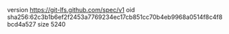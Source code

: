 version https://git-lfs.github.com/spec/v1
oid sha256:62c3b1b6ef2f2453a7769234ec17cb851cc70b4eb9968a0514f8c4f8bcd4a527
size 5240

